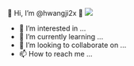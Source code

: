 👋 Hi, I’m @hwangji2x 👋
<a href="https://velog.io/@hwangji2x" target="_blank"><img src="https://img.shields.io/badge/20C997?style=for-the-badger&logo=Velog&logoColor=FFFFFF"/></a>
- 👀 I’m interested in ...
- 🌱 I’m currently learning ...
- 💞️ I’m looking to collaborate on ...
- 📫 How to reach me ...

<!---
hwangji2x/hwangji2x is a ✨ special ✨ repository because its `README.md` (this file) appears on your GitHub profile.
You can click the Preview link to take a look at your changes.
--->


